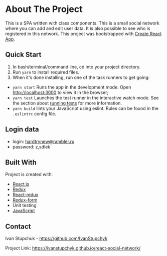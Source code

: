 # About The Project

This is a SPA written with class components. 
This is a small social network where you can add and edit user data. It is also possible to see who is registered in this network.
This project was bootstrapped with [Create React App](https://github.com/facebook/create-react-app).

## Quick Start

1. In bash/terminal/command line, cd into your project directory.
2. Run `yarn` to install required files.
3. When it's done installing, run one of the task runners to get going:
* `yarn start` Runs the app in the development mode. Open [http://localhost:3000](http://localhost:3000) to view it in the browser;
* `yarn test` Launches the test runner in the interactive watch mode. See the section about [running tests](https://facebook.github.io/create-react-app/docs/running-tests) for more information.
* `yarn build` lints your JavaScript using eslint. Rules can be found in the `.eslintrc` config file.

## Login data

* login: hardtrynew@rambler.ru
* password: z,sdlek

## Built With

Project is created with:
* [React.js](https://reactjs.org/tutorial/tutorial.html/)
* [Redux](https://redux.js.org/)
* [React-redux](https://react-redux.js.org/)
* [Redux-form](https://redux-form.com/8.3.0/)
* Unit testing
* [JavaScript](https://en.wikipedia.org/wiki/JavaScript)

## Contact

Ivan Stupchuk - https://github.com/IvanStupchyk 

Project Link: https://ivanstupchyk.github.io/react-social-network/


